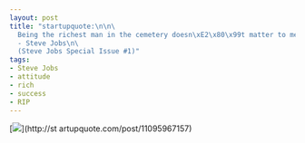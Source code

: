 ```yaml
--- 
layout: post
title: "startupquote:\n\n\
  Being the richest man in the cemetery doesn\xE2\x80\x99t matter to me. Going to bed at  night saying we\xE2\x80\x99ve done something wonderful, that\xE2\x80\x99s what matters to me.\n\
  - Steve Jobs\n\
  (Steve Jobs Special Issue #1)"
tags: 
- Steve Jobs
- attitude
- rich
- success
- RIP
---
```

[![](http://26.media.tumblr.com/tumblr_lsn0tlFL161qz6pqio1_500.png)](http://st
artupquote.com/post/11095967157)

